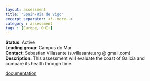 ```yaml
---
layout: assessment
title: "Spain-Ria de Vigo"
excerpt_separator: <!--more-->
category : assessment
tags : [Europe, OHI+]
---
```


**Status**: Active  
**Leading group**: Campus do Mar  
**Contact**: Sebastian Villasante (s.villasante.arg @ gmail.com)  
**Description:** This assessment will evaluate the coast of Galicia and compare its health through time.

[documentation](/resources/publications#spain) 